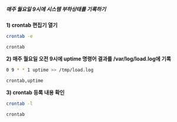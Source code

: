 ##### 매주 월요일 9시에 시스템 부하상태를 기록하기 #####

**1) crontab 편집기 열기**

```bash
crontab -e
```

```tech
crontab
```

**2) 매주 월요일 오전 9시에 uptime 명령어 결과를 /var/log/load.log에 기록**

```bash
0 9 * * 1 uptime >> /tmp/load.log
```

```tech
crontab,uptime
```

**3) crontab 등록 내용 확인**

```bash
crontab -l
```

```tech
crontab
```
